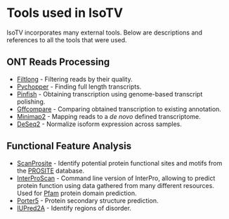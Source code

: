 # Tools used in IsoTV

IsoTV incorporates many external tools. Below are descriptions and references to all the tools that were used.

## ONT Reads Processing

* [Filtlong](https://github.com/rrwick/Filtlong/) - Filtering reads by their quality.
* [Pychopper](https://github.com/nanoporetech/pychopper) - Finding full length transcripts.
* [Pinfish](https://github.com/nanoporetech/pinfish) - Obtaining transcription using genome-based transcript polishing.
* [Gffcompare](https://github.com/gpertea/gffcompare) - Comparing obtained transcription to existing annotation.
* [Minimap2](https://github.com/lh3/minimap2) - Mapping reads to a *de novo* defined transcriptome.
* [DeSeq2](https://genomebiology.biomedcentral.com/articles/10.1186/s13059-014-0550-8) - Normalize isoform expression across samples. 

## Functional Feature Analysis

* [ScanProsite](https://prosite.expasy.org/scanprosite/) - Identify potential protein functional sites and motifs from the [PROSITE](https://prosite.expasy.org/) database.
* [InterProScan](https://github.com/ebi-pf-team/interproscan/wiki) - Command line version of InterPro, allowing to predict protein function using data gathered from many different resources. Used for [Pfam](https://pfam.xfam.org/) protein domain prediction.
* [Porter5](https://github.com/mircare/Porter5/) - Protein secondary structure prediction.
* [IUPred2A](https://iupred2a.elte.hu/) - Identify regions of disorder.
